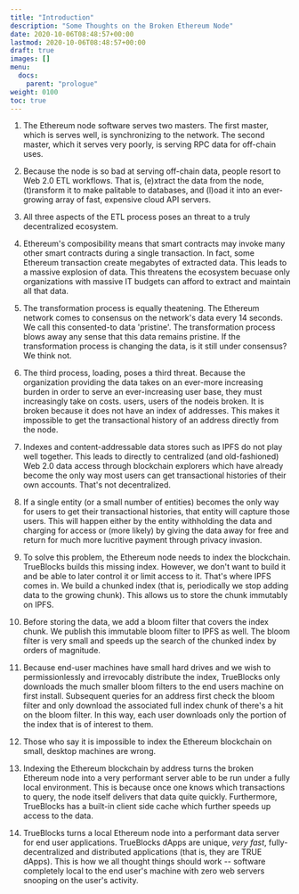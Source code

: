 ```yaml
---
title: "Introduction"
description: "Some Thoughts on the Broken Ethereum Node"
date: 2020-10-06T08:48:57+00:00
lastmod: 2020-10-06T08:48:57+00:00
draft: true
images: []
menu:
  docs:
    parent: "prologue"
weight: 0100
toc: true
---
```


1. The Ethereum node software serves two masters. The first master, which is serves well, is synchronizing to the network. The second master, which it serves very poorly, is serving RPC data for off-chain uses.

2. Because the node is so bad at serving off-chain data, people resort to Web 2.0 ETL workflows. That is, (e)xtract the data from the node, (t)ransform it to make palitable to databases, and (l)oad it into an ever-growing array of fast, expensive cloud API servers.

3. All three aspects of the ETL process poses an threat to a truly decentralized ecosystem.

4. Ethereum's composibility means that smart contracts may invoke many other smart contracts during a single transaction. In fact, some Ethereum transaction create megabytes of extracted data. This leads to a massive explosion of data. This threatens the ecosystem becuase only organizations with massive IT budgets can afford to extract and maintain all that data.

5. The transformation process is equally theatening. The Ethereum network comes to consensus on the network's data every 14 seconds. We call this consented-to data 'pristine'. The transformation process blows away any sense that this data remains pristine. If the transformation process is changing the data, is it still under consensus? We think not.

6. The third process, loading, poses a third threat. Because the organization providing the data takes on an ever-more increasing burden in order to serve an ever-increasing user base, they must increasingly take on costs.  users, users of the nodeis broken. It is broken because it does not have an index of addresses. This makes it impossible to get the transactional history of an address directly from the node.

7. Indexes and content-addressable data stores such as IPFS do not play well together. This leads to directly to centralized (and old-fashioned) Web 2.0 data access through blockchain explorers which have already become the only way most users can get transactional histories of their own accounts. That's not decentralized.

8. If a single entity (or a small number of entities) becomes the only way for users to get their transactional histories, that entity will capture those users. This will happen either by the entity withholding the data and charging for access or (more likely) by giving the data away for free and return for much more lucritive payment through privacy invasion.

9.  To solve this problem, the Ethereum node needs to index the blockchain. TrueBlocks builds this missing index. However, we don't want to build it and be able to later control it or limit access to it. That's where IPFS comes in. We build a chunked index (that is, periodically we stop adding data to the growing chunk). This allows us to store the chunk immutably on IPFS.

10. Before storing the data, we add a bloom filter that covers the index chunk. We publish this immutable bloom filter to IPFS as well. The bloom filter is very small and speeds up the search of the chunked index by orders of magnitude.

11. Because end-user machines have small hard drives and we wish to permissionlessly and irrevocably distribute the index, TrueBlocks only downloads the much smaller bloom filters to the end users machine on first install. Subsequent queries for an address first check the bloom filter and only download the associated full index chunk of there's a hit on the bloom filter. In this way, each user downloads only the portion of the index that is of interest to them.

12. Those who say it is impossible to index the Ethereum blockchain on small, desktop machines are wrong.

13. Indexing the Ethereum blockchain by address turns the broken Ethereum node into a very performant server able to be run under a fully local environment. This is because once one knows which transactions to query, the node itself delivers that data quite quickly. Furthermore, TrueBlocks has a built-in client side cache which further speeds up access to the data.

14. TrueBlocks turns a local Ethereum node into a performant data server for end user applications. TrueBlocks dApps are unique, *very fast*, fully-decentralized and distributed applications (that is, they are TRUE dApps). This is how we all thought things should work -- software completely local to the end user's machine with zero web servers snooping on the user's activity.
